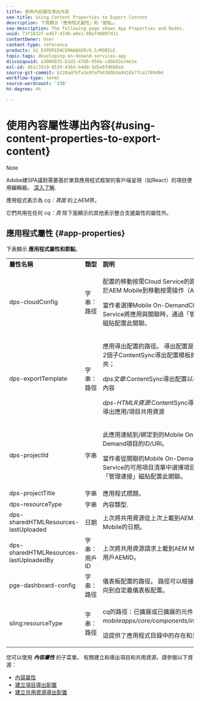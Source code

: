 ```yaml
---
title: 使用內容屬性導出內容
seo-title: Using Content Properties to Export Content
description: 下頁顯示「應用程式屬性」和「節點」。
seo-description: The following page shows App Properties and Nodes.
uuid: 73f1832f-e457-47d0-a0e1-80af90897d31
contentOwner: User
content-type: reference
products: SG_EXPERIENCEMANAGER/6.5/MOBILE
topic-tags: developing-on-demand-services-app
discoiquuid: a3006835-b1d2-47d6-959a-cdb692e34e1e
exl-id: db1c33c9-8539-436d-b4d0-3d5e6fd688ed
source-git-commit: b220adf6fa3e9faf94389b9a9416b7fca2f89d9d
workflow-type: tm+mt
source-wordcount: '330'
ht-degree: 4%

---
```


# 使用內容屬性導出內容{#using-content-properties-to-export-content}

>[!NOTE]
>
>Adobe建SPA議對需要基於單頁應用程式框架的客戶端呈現（如React）的項目使用編輯器。 [深入了解](/help/sites-developing/spa-overview.md).

應用程式表示為 *cq：頁面* 的上AEM界。

它們共用在任何 *cq：頁* 除下面顯示的其他表示整合支援屬性的屬性外。

## 應用程式屬性 {#app-properties}

下表顯示 **應用程式屬性和節點**。

<table>
 <tbody>
  <tr>
   <td><strong>屬性名稱</strong></td>
   <td><strong>類型</strong></td>
   <td><strong>說明</strong></td>
  </tr>
  <tr>
   <td>dps-cloudConfig</td>
   <td>字串：路徑</td>
   <td><p>配置的移動按需Cloud Service的路徑。 用於AEM Mobile到移動按需操作（API調用）</p> <p>當作者選擇Mobile On-DemandCloud Service將應用與關聯時，通過「管理連接」磁貼配置此關聯。</p> </td>
  </tr>
  <tr>
   <td>dps-exportTemplate</td>
   <td>字串：路徑</td>
   <td><p>應用導出配置的路徑。 導出配置是一個包含2個子ContentSync導出配置模板的資料夾；</p> <p><i>dps文章</i>:ContentSync導出配置以導出項目內容</p> <p><i>dps-HTMLR資源</i>:ContentSync導出配置以導出應用/項目共用資源</p> </td>
  </tr>
  <tr>
   <td>dps-projectId</td>
   <td>字串</td>
   <td><p>此應用連結到/綁定到的Mobile On-Demand項目的ID/URI。</p> <p>當作者從關聯的Mobile On-DemandCloud Service的可用項目清單中選擇項目時，通過「管理連接」磁貼配置此關聯。</p> </td>
  </tr>
  <tr>
   <td>dps-projectTitle</td>
   <td>字串</td>
   <td>應用程式標題。</td>
  </tr>
  <tr>
   <td>dps-resourceType</td>
   <td>字串</td>
   <td>內容類型.</td>
  </tr>
  <tr>
   <td>dps-sharedHTMLResources-lastUploaded</td>
   <td>日期</td>
   <td>上次將共用資源從上次上載到AEMAEM Mobile的日期。</td>
  </tr>
  <tr>
   <td>dps-sharedHTMLResources-lastUploadedBy</td>
   <td>字串：用戶ID</td>
   <td>上次將共用資源請求上載到AEM Mobile的用戶AEMID。</td>
  </tr>
  <tr>
   <td>pge-dashboard-config</td>
   <td>字串：路徑</td>
   <td>儀表板配置的路徑。 路徑可以根據需要重定向到自定義儀表板配置。</td>
  </tr>
  <tr>
   <td>sling:resourceType</td>
   <td>字串：路徑</td>
   <td><p>cq的路徑：已擴展或已擴展的元件 <i>mobileapps/core/components/instance。</i></p> <p>這提供了應用程式目錄中的存在和呈現。</p> </td>
  </tr>
 </tbody>
</table>

您可以使用 ***內容屬性*** 的子菜單。 有關建立和導出項目和共用資源，請參閱以下資源：

* [內容屬性](/help/mobile/content-properties.md)
* [建立項目導出配置](/help/mobile/creating-article-export-configuration.md)
* [建立共用資源導出配置](/help/mobile/creating-shared-resources-export-configuration.md)
